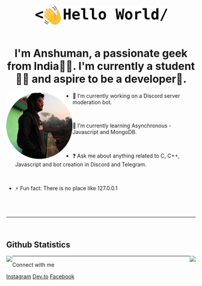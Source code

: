 <div align="center">
<img src="./assets/svg/logoAsset 1.svg" width="70%">
</div>

<br>

<div align="center"> 

# I'm Anshuman, a passionate geek from India👨‍💻. I'm currently a student👨‍🎓 and aspire to be a developer🚀.
 
</div>

<div>

<img src="./assets/img/profile.jpg" width="35%" align="left">

- 🔭 I’m currently working on a Discord server moderation bot. 

<br> 

- 🌱 I’m currently learning Asynchronous - Javascript and MongoDB. 

<br> 

- ❓ Ask me about anything related to C, C++, Javascript and bot creation in Discord and Telegram. 

<br>

- ⚡ Fun fact: There is no place like 127.0.0.1 
</div>

<br>
<br>

----
<br>

<div>

         
## Github Statistics
         

<div align="center">
<img src="https://github-readme-stats.vercel.app/api?username=anshumanmahato&count_private=true&show_icons=true&custom_title=Contributions" align="left"> 
<img src="https://github-readme-stats.vercel.app/api/top-langs/?username=anshumanmahato&layout=compact&langs_count=6" align="right">
</div>

</div>

<hr>

<div>
         
Connect with me
         
<div  links">
<a  btn-insta" href="https://instagram.com/anshuman_mahato"><i  flaticon-instagram"></i> Instagram</a>
<a  btn-dev" href="https://dev.to/anshumanmahato"><i  flaticon-dev-badge"></i> Dev.to</a>
<a  btn-fb" href="https://www.facebook.com/anshuman.mahato.0935"><i  flaticon-facebook"></i> Facebook<a>
</div>
</div>
